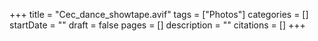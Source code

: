 +++
title = "Cec_dance_showtape.avif"
tags = ["Photos"]
categories = []
startDate = ""
draft = false
pages = []
description = ""
citations = []
+++
